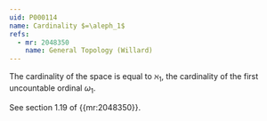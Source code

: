 ```yaml
---
uid: P000114
name: Cardinality $=\aleph_1$
refs:
  - mr: 2048350
    name: General Topology (Willard)
---
```


The cardinality of the space is equal to $\aleph_1$, the cardinality of the first uncountable ordinal $\omega_1$.

See section 1.19 of {{mr:2048350}}.
